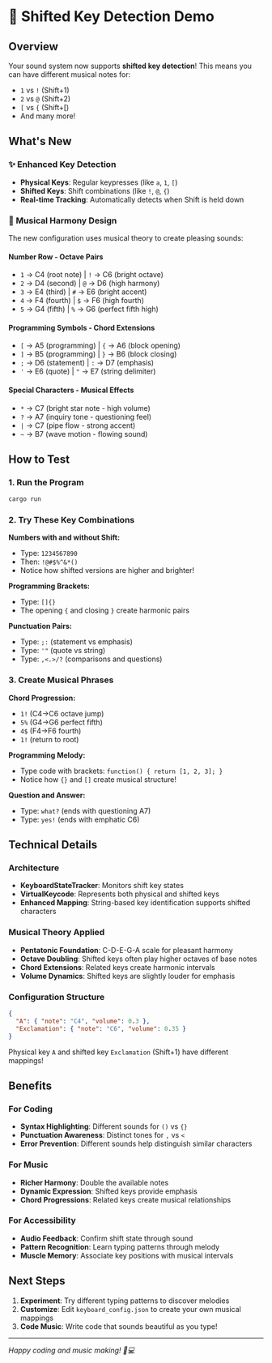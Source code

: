 # 🎵 Shifted Key Detection Demo

## Overview

Your sound system now supports **shifted key detection**! This means you can have different musical notes for:
- `1` vs `!` (Shift+1)
- `2` vs `@` (Shift+2)
- `[` vs `{` (Shift+[)
- And many more!

## What's New

### ✨ Enhanced Key Detection
- **Physical Keys**: Regular keypresses (like `a`, `1`, `[`)
- **Shifted Keys**: Shift combinations (like `!`, `@`, `{`)
- **Real-time Tracking**: Automatically detects when Shift is held down

### 🎹 Musical Harmony Design

The new configuration uses musical theory to create pleasing sounds:

#### Number Row - Octave Pairs
- `1` → C4 (root note) | `!` → C6 (bright octave)
- `2` → D4 (second) | `@` → D6 (high harmony)
- `3` → E4 (third) | `#` → E6 (bright accent)
- `4` → F4 (fourth) | `$` → F6 (high fourth)
- `5` → G4 (fifth) | `%` → G6 (perfect fifth high)

#### Programming Symbols - Chord Extensions
- `[` → A5 (programming) | `{` → A6 (block opening)
- `]` → B5 (programming) | `}` → B6 (block closing)
- `;` → D6 (statement) | `:` → D7 (emphasis)
- `'` → E6 (quote) | `"` → E7 (string delimiter)

#### Special Characters - Musical Effects
- `*` → C7 (bright star note - high volume)
- `?` → A7 (inquiry tone - questioning feel)
- `|` → C7 (pipe flow - strong accent)
- `~` → B7 (wave motion - flowing sound)

## How to Test

### 1. Run the Program
```bash
cargo run
```

### 2. Try These Key Combinations

**Numbers with and without Shift:**
- Type: `1234567890`
- Then: `!@#$%^&*()`
- Notice how shifted versions are higher and brighter!

**Programming Brackets:**
- Type: `[]{}`
- The opening `{` and closing `}` create harmonic pairs

**Punctuation Pairs:**
- Type: `;:` (statement vs emphasis)
- Type: `'"` (quote vs string)
- Type: `,<.>/?` (comparisons and questions)

### 3. Create Musical Phrases

**Chord Progression:**
- `1!` (C4→C6 octave jump)
- `5%` (G4→G6 perfect fifth)
- `4$` (F4→F6 fourth)
- `1!` (return to root)

**Programming Melody:**
- Type code with brackets: `function() { return [1, 2, 3]; }`
- Notice how `{}` and `[]` create musical structure!

**Question and Answer:**
- Type: `what?` (ends with questioning A7)
- Type: `yes!` (ends with emphatic C6)

## Technical Details

### Architecture
- **KeyboardStateTracker**: Monitors shift key states
- **VirtualKeycode**: Represents both physical and shifted keys
- **Enhanced Mapping**: String-based key identification supports shifted characters

### Musical Theory Applied
- **Pentatonic Foundation**: C-D-E-G-A scale for pleasant harmony
- **Octave Doubling**: Shifted keys often play higher octaves of base notes
- **Chord Extensions**: Related keys create harmonic intervals
- **Volume Dynamics**: Shifted keys are slightly louder for emphasis

### Configuration Structure
```json
{
  "A": { "note": "C4", "volume": 0.3 },
  "Exclamation": { "note": "C6", "volume": 0.35 }
}
```

Physical key `A` and shifted key `Exclamation` (Shift+1) have different mappings!

## Benefits

### For Coding
- **Syntax Highlighting**: Different sounds for `()` vs `{}`
- **Punctuation Awareness**: Distinct tones for `,` vs `<`
- **Error Prevention**: Different sounds help distinguish similar characters

### For Music
- **Richer Harmony**: Double the available notes
- **Dynamic Expression**: Shifted keys provide emphasis
- **Chord Progressions**: Related keys create musical relationships

### For Accessibility
- **Audio Feedback**: Confirm shift state through sound
- **Pattern Recognition**: Learn typing patterns through melody
- **Muscle Memory**: Associate key positions with musical intervals

## Next Steps

1. **Experiment**: Try different typing patterns to discover melodies
2. **Customize**: Edit `keyboard_config.json` to create your own musical mappings
3. **Code Music**: Write code that sounds beautiful as you type!

---

*Happy coding and music making! 🎵💻*